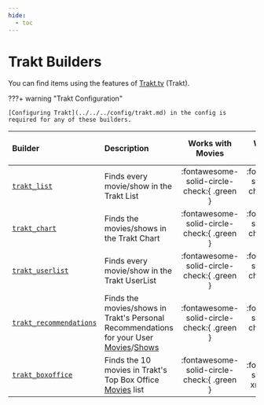 ```yaml
---
hide:
  - toc
---
```

# Trakt Builders

You can find items using the features of [Trakt.tv](https://trakt.tv/) (Trakt). 

???+ warning "Trakt Configuration"

    [Configuring Trakt](../../../config/trakt.md) in the config is required for any of these builders.

| Builder                                       | Description                                                                                                                                                                                                                                                                 |             Works with Movies              |              Works with Shows              |    Works with Playlists and Custom Sort    |
|:----------------------------------------------|:----------------------------------------------------------------------------------------------------------------------------------------------------------------------------------------------------------------------------------------------------------------------------|:------------------------------------------:|:------------------------------------------:|:------------------------------------------:|
| [`trakt_list`](list.md)                       | Finds every movie/show in the Trakt List                                                                                                                                                                                                                                    | :fontawesome-solid-circle-check:{ .green } | :fontawesome-solid-circle-check:{ .green } | :fontawesome-solid-circle-check:{ .green } |
| [`trakt_chart`](chart.md)                     | Finds the movies/shows in the Trakt Chart                                                                                                                                                                                                                                   | :fontawesome-solid-circle-check:{ .green } | :fontawesome-solid-circle-check:{ .green } | :fontawesome-solid-circle-check:{ .green } |
| [`trakt_userlist`](userlist.md)               | Finds every movie/show in the Trakt UserList                                                                                                                                                                                                                                | :fontawesome-solid-circle-check:{ .green } | :fontawesome-solid-circle-check:{ .green } | :fontawesome-solid-circle-check:{ .green } |
| [`trakt_recommendations`](recommendations.md) | Finds the movies/shows in Trakt's Personal Recommendations for your User [Movies](https://trakt.docs.apiary.io/#reference/recommendations/movies/get-movie-recommendations)/[Shows](https://trakt.docs.apiary.io/#reference/recommendations/shows/get-show-recommendations) | :fontawesome-solid-circle-check:{ .green } | :fontawesome-solid-circle-check:{ .green } | :fontawesome-solid-circle-check:{ .green } | 
| [`trakt_boxoffice`](box-office.md)            | Finds the 10 movies in Trakt's Top Box Office [Movies](https://trakt.tv/movies/boxoffice) list                                                                                                                                                                              | :fontawesome-solid-circle-check:{ .green } |  :fontawesome-solid-circle-xmark:{ .red }  | :fontawesome-solid-circle-check:{ .green } |
